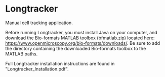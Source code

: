 # Longtracker
Manual cell tracking application. 

Before running Longtracker, you must install Java on your computer, and download the Bio-formats MATLAB toolbox (bfmatlab.zip) located here: https://www.openmicroscopy.org/bio-formats/downloads/.
Be sure to add the directory containing the downloaded Bio-formats toolbox to the MATLAB paths.

Full Longtracker installation instructions are found in "Longtracker_Installation.pdf".
